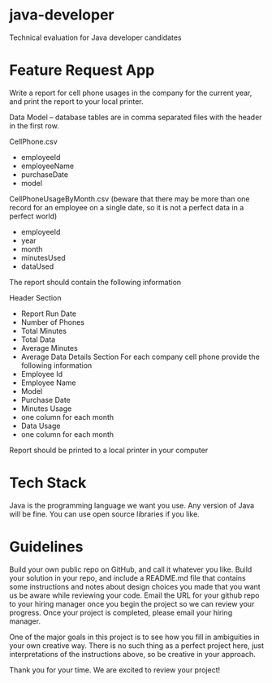 # java-developer
Technical evaluation for Java developer candidates

# Feature Request App
Write a report for cell phone usages in the company for the current year, and print the report to your local printer.

Data Model – database tables are in comma separated files with the header in the first row. 

CellPhone.csv
*	employeeId
*	employeeName
*	purchaseDate
*	model

CellPhoneUsageByMonth.csv (beware that there may be more than one record for an employee on a single date, so it is not a perfect data in a perfect world)
*	employeeId
*	year
*	month
*	minutesUsed
*	dataUsed

The report should contain the following information

Header Section

*	Report Run Date
*	Number of Phones
*	Total Minutes
*	Total Data
*	Average Minutes
*	Average Data
Details Section
For each company cell phone provide the following information
*	Employee Id
*	Employee Name
*	Model
*	Purchase Date
*	Minutes Usage
  *	one column for each month
*	Data Usage
  *	one column for each month
  
Report should be printed to a local printer in your computer

# Tech Stack
Java is the programming language we want you use. Any version of Java will be fine. You can use open source libraries if you like.

# Guidelines
Build your own public repo on GitHub, and call it whatever you like. Build your solution in your repo, and include a README.md file that contains some instructions and notes about design choices you made that you want us be aware while reviewing your code. Email the URL for your github repo to your hiring manager once you begin the project so we can review your progress. Once your project is completed, please email your hiring manager.

One of the major goals in this project is to see how you fill in ambiguities in your own creative way. There is no such thing as a perfect project here, just interpretations of the instructions above, so be creative in your approach.

Thank you for your time. We are excited to review your project!
